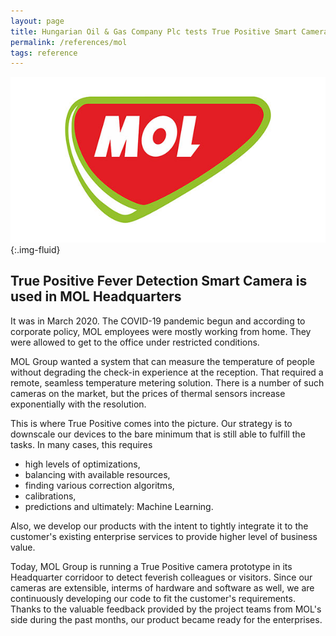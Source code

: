 ```yaml
---
layout: page
title: Hungarian Oil & Gas Company Plc tests True Positive Smart Camera to detect colleagues having higher than normal temperature
permalink: /references/mol
tags: reference
---
```

![MOL Group](/assets/images/in-content/mol-logo.jpg){:.img-fluid}

## True Positive Fever Detection Smart Camera is used in MOL Headquarters

It was in March 2020. The COVID-19 pandemic begun and according to corporate policy, MOL employees were mostly working from home. They were allowed to get to the office under restricted conditions.

MOL Group wanted a system that can measure the temperature of people without degrading the check-in experience at the reception. That required a remote, seamless temperature metering solution. There is a number of such cameras on the market, but the prices of thermal sensors increase exponentially with the resolution. 

This is where True Positive comes into the picture. Our strategy is to downscale our devices to the bare minimum that is still able to fulfill the tasks. In many cases, this requires
* high levels of optimizations,
* balancing with available resources, 
* finding various correction algoritms, 
* calibrations, 
* predictions and ultimately: Machine Learning.

Also, we develop our products with the intent to tightly integrate it to the customer's existing enterprise services to provide higher level of business value.

Today, MOL Group is running a True Positive camera prototype in its Headquarter corridoor to detect feverish colleagues or visitors. Since our cameras are extensible, interms of hardware and software as well, we are continuously developing our code to fit the customer's requirements. Thanks to the valuable feedback provided by the project teams from MOL's side during the past months, our product became ready for the enterprises.